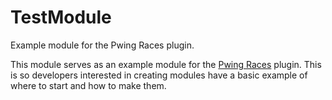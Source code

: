 # TestModule
Example module for the Pwing Races plugin.

This module serves as an example module for the [Pwing Races](https://www.spigotmc.org/resources/67808/) plugin. This is so developers interested in creating modules have a basic example of where to start and how to make them.
